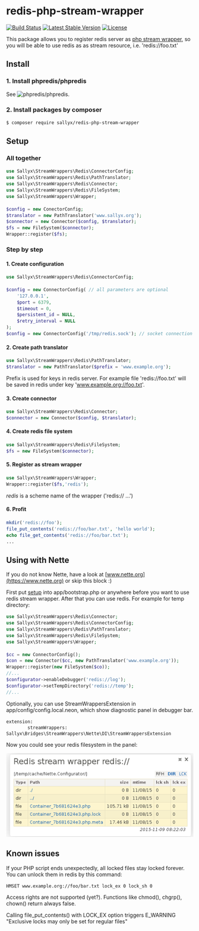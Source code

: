 # redis-php-stream-wrapper

[![Build Status](https://travis-ci.org/sallyx/redis-php-stream-wrapper.svg?branch=master)](https://travis-ci.org/sallyx/redis-php-stream-wrapper)
[![Latest Stable Version](https://poser.pugx.org/sallyx/redis-php-stream-wrapper/v/stable)](https://packagist.org/packages/sallyx/redis-php-stream-wrapper)
[![License](https://poser.pugx.org/sallyx/redis-php-stream-wrapper/license)](https://packagist.org/packages/sallyx/redis-php-stream-wrapper)

This package allows you to register redis server as [php stream wrapper](http://php.net/manual/en/intro.stream.php),
so you will be able to use redis as as stream resource, i.e. 'redis://foo.txt'

## Install

### 1. Install phpredis/phpredis

See ![phpredis/phpredis](https://github.com/phpredis/phpredis).

### 2. Install packages by composer

```sh
$ composer require sallyx/redis-php-stream-wrapper
```

## Setup

### All together

```php
use Sallyx\StreamWrappers\Redis\ConnectorConfig;
use Sallyx\StreamWrappers\Redis\PathTranslator;
use Sallyx\StreamWrappers\Redis\Connector;
use Sallyx\StreamWrappers\Redis\FileSystem;
use Sallyx\StreamWrappers\Wrapper;

$config = new ConectorConfig;
$translator = new PathTranslator('www.sallyx.org');
$connector = new Connector($config, $translator);
$fs = new FileSystem($connector);
Wrapper::register($fs);
```

### Step by step

#### 1. Create configuration

```php
use Sallyx\StreamWrappers\Redis\ConnectorConfig;

$config = new ConnectorConfig( // all parameters are optional
    '127.0.0.1',
    $port = 6379,
    $timeout = 0,
    $persistent_id = NULL,
    $retry_interval = NULL
);
$config = new ConnectorConfig('/tmp/redis.sock'); // socket connection
```

#### 2. Create path translator
```php
use Sallyx\StreamWrappers\Redis\PathTranslator;
$translator = new PathTranslator($prefix = 'www.example.org');
```
Prefix is used for keys in redis server. For example file 'redis://foo.txt' will be saved in redis under key 'www.example.org://foo.txt'.

#### 3. Create connector

```php
use Sallyx\StreamWrappers\Redis\Connector;
$connector = new Connector($config, $translator);
```

#### 4. Create redis file system

```php
use Sallyx\StreamWrappers\Redis\FileSystem;
$fs = new FileSystem($connector);
```

#### 5. Register as stream wrapper

```php
use Sallyx\StreamWrappers\Wrapper;
Wrapper::register($fs,'redis');
```
*redis* is a scheme name of the wrapper ('redis:// ...')

#### 6. Profit

```php
mkdir('redis://foo');
file_put_contents('redis://foo/bar.txt', 'hello world');
echo file_get_contents('redis://foo/bar.txt');
...
```

## Using with Nette

If you do not know Nette, have a look at [www.nette.org](https://www.nette.org) or skip this block :)

First put [setup](/README.md#user-content-setup/) into app/bootstrap.php or anywhere before you want to
use redis stream wrapper. After that you can use redis. For example for temp directory:

```php
use Sallyx\StreamWrappers\Redis\Connector;
use Sallyx\StreamWrappers\Redis\ConnectorConfig;
use Sallyx\StreamWrappers\Redis\PathTranslator;
use Sallyx\StreamWrappers\Redis\FileSystem;
use Sallyx\StreamWrappers\Wrapper;

$cc = new ConnectorConfig();
$con = new Connector($cc, new PathTranslator('www.example.org'));
Wrapper::register(new FileSystem($co));
//...
$configurator->enableDebugger('redis://log');
$configurator->setTempDirectory('redis://temp');
//...
```
Optionally, you can use StreamWrappersExtension in app/config/config.local.neon, which show diagnostic panel in debugger bar.

```
extension:
        streamWrappers: Sallyx\Bridges\StreamWrappers\Nette\DI\StreamWrappersExtension
```
Now you could see your redis filesystem in the panel:

![diagnostic panel](assets/diagnostic-panel.png)

## Known issues

If your PHP script ends unexpectedly, all locked files stay locked forever.
You can unlock them in redis by this command:

```
HMSET www.example.org://foo/bar.txt lock_ex 0 lock_sh 0
```

Access rights are not supported (yet?).
Functions like chmod(), chgrp(), chown() return always false.

Calling file_put_contents() with LOCK_EX option triggers E_WARNING "Exclusive locks may only be set for regular files"
